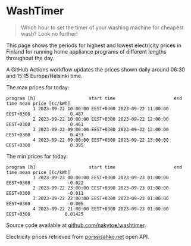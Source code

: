 
# WashTimer

> Which hour to set the timer of your washing machine for cheapest wash? Look no further!

This page shows the periods for highest and lowest electricity prices in Finland 
for running home appliance programs of different lengths throughout the day. 

A GitHub Actions workflow updates the prices shown daily around 06:30 and 15:15 Europe/Helsinki time.

The max prices for today:

	program [h]                    start time                      end time mean price [€c/kWh]
	          1 2023-09-22 10:00:00 EEST+0300 2023-09-22 11:00:00 EEST+0300               0.487
	          2 2023-09-22 10:00:00 EEST+0300 2023-09-22 12:00:00 EEST+0300               0.461
	          3 2023-09-22 09:00:00 EEST+0300 2023-09-22 12:00:00 EEST+0300               0.433
	          4 2023-09-22 09:00:00 EEST+0300 2023-09-22 13:00:00 EEST+0300               0.395

The min prices for today:

	program [h]                    start time                      end time mean price [€c/kWh]
	          1 2023-09-23 00:00:00 EEST+0300 2023-09-23 01:00:00 EEST+0300              -0.022
	          2 2023-09-22 23:00:00 EEST+0300 2023-09-23 01:00:00 EEST+0300              -0.011
	          3 2023-09-22 22:00:00 EEST+0300 2023-09-23 01:00:00 EEST+0300              -0.005
	          4 2023-09-22 21:00:00 EEST+0300 2023-09-23 01:00:00 EEST+0300             0.01425


Source code available at [github.com/nakytoe/washtimer](https://github.com/nakytoe/washtimer).

Electricity prices retrieved from [porssisahko.net](https://porssisahko.net/api) open API.
